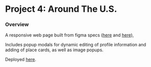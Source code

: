 # Project 4: Around The U.S.

### Overview

A responsive web page built from figma specs ([here](https://www.figma.com/file/xM9rNsdK4iNcFJmDZho3Aw/Sprint-3%3A-From-Portland-to-Portland-%2F-desktop-%2B-mobile?node-id=500%3A0) and [here](https://www.figma.com/file/avLHzpJw2dmU2NaDATZ6CX/Sprint-5%3A-Around-The-U.S.-%2F-desktop-%2B-mobile?node-id=0%3A1)), 

Includes popup modals for dynamic editing of profile information and adding of place cards, as well as image popups.

Deployed [here](https://kvnloughead.github.io/web_project_4/index.html).





